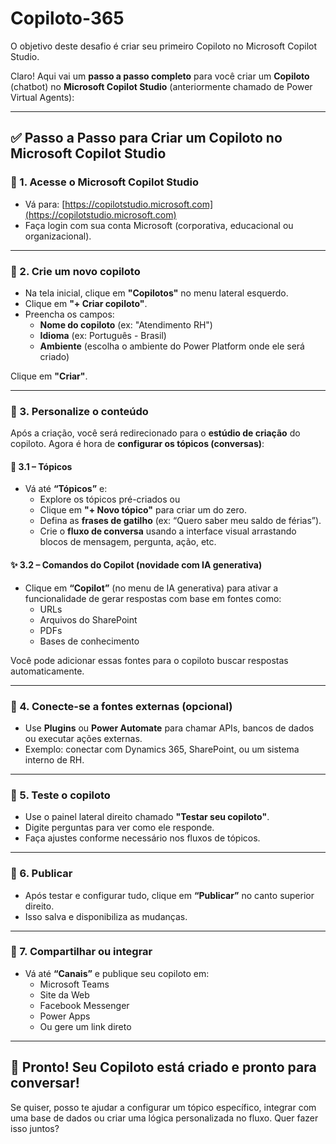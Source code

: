# Copiloto-365
O objetivo deste desafio é criar seu primeiro Copiloto no Microsoft Copilot Studio.

Claro! Aqui vai um **passo a passo completo** para você criar um **Copiloto** (chatbot) no **Microsoft Copilot Studio** (anteriormente chamado de Power Virtual Agents):

---

## ✅ **Passo a Passo para Criar um Copiloto no Microsoft Copilot Studio**

### 🔹 1. **Acesse o Microsoft Copilot Studio**
- Vá para: [https://copilotstudio.microsoft.com](https://copilotstudio.microsoft.com)
- Faça login com sua conta Microsoft (corporativa, educacional ou organizacional).

---

### 🔹 2. **Crie um novo copiloto**
- Na tela inicial, clique em **"Copilotos"** no menu lateral esquerdo.
- Clique em **"+ Criar copiloto"**.
- Preencha os campos:
  - **Nome do copiloto** (ex: "Atendimento RH")
  - **Idioma** (ex: Português - Brasil)
  - **Ambiente** (escolha o ambiente do Power Platform onde ele será criado)

Clique em **"Criar"**.

---

### 🔹 3. **Personalize o conteúdo**
Após a criação, você será redirecionado para o **estúdio de criação** do copiloto. Agora é hora de **configurar os tópicos (conversas)**:

#### 🧩 3.1 – Tópicos
- Vá até **“Tópicos”** e:
  - Explore os tópicos pré-criados ou
  - Clique em **"+ Novo tópico"** para criar um do zero.
  - Defina as **frases de gatilho** (ex: “Quero saber meu saldo de férias”).
  - Crie o **fluxo de conversa** usando a interface visual arrastando blocos de mensagem, pergunta, ação, etc.

#### ✨ 3.2 – Comandos do Copilot (novidade com IA generativa)
- Clique em **“Copilot”** (no menu de IA generativa) para ativar a funcionalidade de gerar respostas com base em fontes como:
  - URLs
  - Arquivos do SharePoint
  - PDFs
  - Bases de conhecimento

Você pode adicionar essas fontes para o copiloto buscar respostas automaticamente.

---

### 🔹 4. **Conecte-se a fontes externas (opcional)**
- Use **Plugins** ou **Power Automate** para chamar APIs, bancos de dados ou executar ações externas.
- Exemplo: conectar com Dynamics 365, SharePoint, ou um sistema interno de RH.

---

### 🔹 5. **Teste o copiloto**
- Use o painel lateral direito chamado **"Testar seu copiloto"**.
- Digite perguntas para ver como ele responde.
- Faça ajustes conforme necessário nos fluxos de tópicos.

---

### 🔹 6. **Publicar**
- Após testar e configurar tudo, clique em **“Publicar”** no canto superior direito.
- Isso salva e disponibiliza as mudanças.

---

### 🔹 7. **Compartilhar ou integrar**
- Vá até **“Canais”** e publique seu copiloto em:
  - Microsoft Teams
  - Site da Web
  - Facebook Messenger
  - Power Apps
  - Ou gere um link direto

---

## 🎉 Pronto! Seu Copiloto está criado e pronto para conversar!

Se quiser, posso te ajudar a configurar um tópico específico, integrar com uma base de dados ou criar uma lógica personalizada no fluxo. Quer fazer isso juntos?
